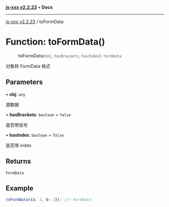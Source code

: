 [**js-xxx v2.2.23**](../README.md) • **Docs**

***

[js-xxx v2.2.23](../README.md) / toFormData

# Function: toFormData()

> **toFormData**(`obj`, `hasBrackets`, `hasIndex`): `FormData`

对象转 FormData 格式

## Parameters

• **obj**: `any`

源数据

• **hasBrackets**: `boolean` = `false`

是否带括号

• **hasIndex**: `boolean` = `false`

是否带 index

## Returns

`FormData`

## Example

```ts
toFormData({a: 1, b: 2}); /// FormData
```
